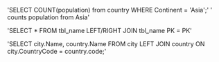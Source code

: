 'SELECT COUNT(population) from country WHERE Continent = 'Asia';'
' counts population from Asia'

'SELECT * FROM tbl_name LEFT/RIGHT JOIN tbl_name PK = PK'

'SELECT city.Name, country.Name FROM city LEFT JOIN country ON city.CountryCode = country.code;'

